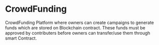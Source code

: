 # CrowdFunding
CrowdFunding Platform where owners can create campaigns to generate funds which are stored on Blockchain contract. These funds must be approved by contributers before owners can transfer/use them through smart Contract.
